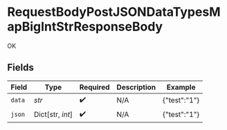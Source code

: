# RequestBodyPostJSONDataTypesMapBigIntStrResponseBody

OK


## Fields

| Field              | Type               | Required           | Description        | Example            |
| ------------------ | ------------------ | ------------------ | ------------------ | ------------------ |
| `data`             | *str*              | :heavy_check_mark: | N/A                | {"test":"1"}       |
| `json`             | Dict[str, *int*]   | :heavy_check_mark: | N/A                | {"test":"1"}       |